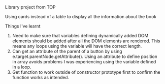 Library project from TOP

Using cards instead of a table to display all the information about the book

Things I've learnt
1. Need to make sure that variables defining dynamically added DOM elements should be added after all the DOM elements are rendered. This means any loops using the variable will have the correct length.
2. Can get an attribute of the parent of a button by using e.target.parentNode.getAttribute(). Using an attribute to define position in array avoids problems I was experiencing using the variable defined in a loop.
3. Get function to work outside of constructor prototype first to confirm the function works as intended.